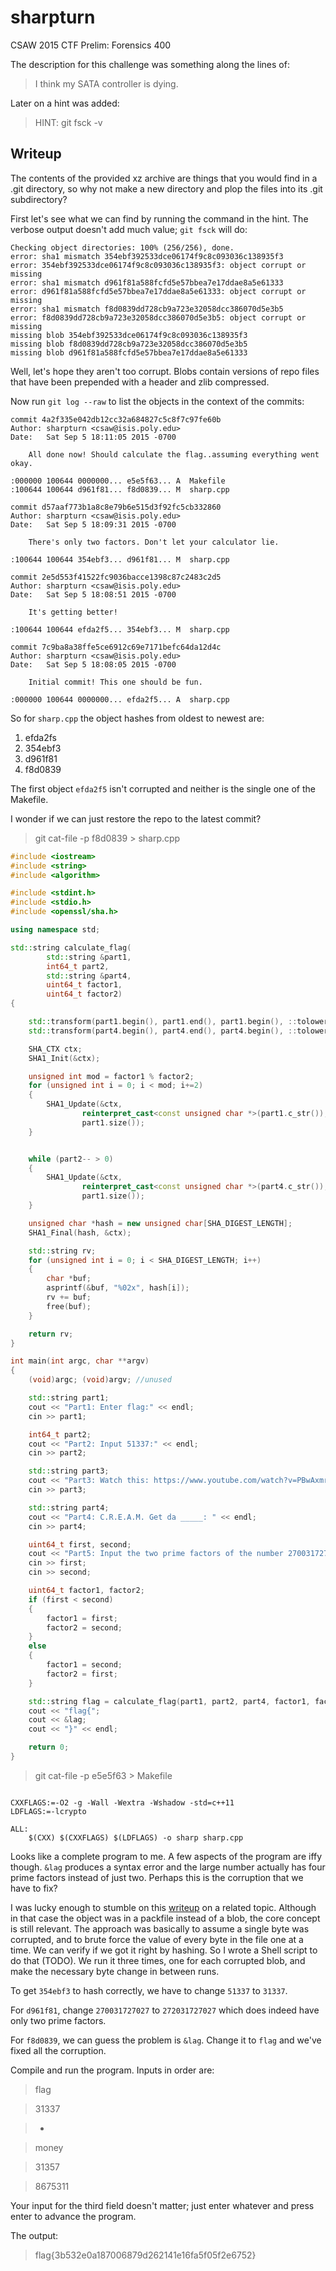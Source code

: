 # sharpturn
CSAW 2015 CTF Prelim: Forensics 400

The description for this challenge was something along the lines of:
> I think my SATA controller is dying.

Later on a hint was added:
> HINT: git fsck -v



## Writeup

The contents of the provided xz archive are things that you would find in a .git directory, so why not make a new directory and plop the files into its .git subdirectory? 

First let's see what we can find by running the command in the hint. The verbose output doesn't add much value; `git fsck` will do:

```
Checking object directories: 100% (256/256), done.
error: sha1 mismatch 354ebf392533dce06174f9c8c093036c138935f3
error: 354ebf392533dce06174f9c8c093036c138935f3: object corrupt or missing
error: sha1 mismatch d961f81a588fcfd5e57bbea7e17ddae8a5e61333
error: d961f81a588fcfd5e57bbea7e17ddae8a5e61333: object corrupt or missing
error: sha1 mismatch f8d0839dd728cb9a723e32058dcc386070d5e3b5
error: f8d0839dd728cb9a723e32058dcc386070d5e3b5: object corrupt or missing
missing blob 354ebf392533dce06174f9c8c093036c138935f3
missing blob f8d0839dd728cb9a723e32058dcc386070d5e3b5
missing blob d961f81a588fcfd5e57bbea7e17ddae8a5e61333
```

Well, let's hope they aren't too corrupt. Blobs contain versions of repo files that have been prepended with a header and zlib compressed.

Now run `git log --raw` to list the objects in the context of the commits:

```
commit 4a2f335e042db12cc32a684827c5c8f7c97fe60b
Author: sharpturn <csaw@isis.poly.edu>
Date:   Sat Sep 5 18:11:05 2015 -0700

    All done now! Should calculate the flag..assuming everything went okay.

:000000 100644 0000000... e5e5f63... A  Makefile
:100644 100644 d961f81... f8d0839... M  sharp.cpp

commit d57aaf773b1a8c8e79b6e515d3f92fc5cb332860
Author: sharpturn <csaw@isis.poly.edu>
Date:   Sat Sep 5 18:09:31 2015 -0700

    There's only two factors. Don't let your calculator lie.

:100644 100644 354ebf3... d961f81... M  sharp.cpp

commit 2e5d553f41522fc9036bacce1398c87c2483c2d5
Author: sharpturn <csaw@isis.poly.edu>
Date:   Sat Sep 5 18:08:51 2015 -0700

    It's getting better!

:100644 100644 efda2f5... 354ebf3... M  sharp.cpp

commit 7c9ba8a38ffe5ce6912c69e7171befc64da12d4c
Author: sharpturn <csaw@isis.poly.edu>
Date:   Sat Sep 5 18:08:05 2015 -0700

    Initial commit! This one should be fun.

:000000 100644 0000000... efda2f5... A  sharp.cpp
```

So for `sharp.cpp` the object hashes from oldest to newest are:
 1. efda2fs
 2. 354ebf3
 3. d961f81
 4. f8d0839

The first object `efda2f5` isn't corrupted and neither is the single one of the Makefile.

I wonder if we can just restore the repo to the latest commit?

> git cat-file -p f8d0839 > sharp.cpp

```c++
#include <iostream>
#include <string>
#include <algorithm>

#include <stdint.h>
#include <stdio.h>
#include <openssl/sha.h>

using namespace std;

std::string calculate_flag(
		std::string &part1, 
		int64_t part2, 
		std::string &part4,
		uint64_t factor1,
		uint64_t factor2)
{

	std::transform(part1.begin(), part1.end(), part1.begin(), ::tolower);
	std::transform(part4.begin(), part4.end(), part4.begin(), ::tolower);

	SHA_CTX ctx;
	SHA1_Init(&ctx);

	unsigned int mod = factor1 % factor2;
	for (unsigned int i = 0; i < mod; i+=2)
	{
		SHA1_Update(&ctx,
				reinterpret_cast<const unsigned char *>(part1.c_str()),
				part1.size());
	}


	while (part2-- > 0)
	{
		SHA1_Update(&ctx,
				reinterpret_cast<const unsigned char *>(part4.c_str()),
				part1.size());
	}

	unsigned char *hash = new unsigned char[SHA_DIGEST_LENGTH];
	SHA1_Final(hash, &ctx);

	std::string rv;
	for (unsigned int i = 0; i < SHA_DIGEST_LENGTH; i++)
	{
		char *buf;
		asprintf(&buf, "%02x", hash[i]);
		rv += buf;
		free(buf);
	}

	return rv;
}

int main(int argc, char **argv)
{
	(void)argc; (void)argv; //unused

	std::string part1;
	cout << "Part1: Enter flag:" << endl;
	cin >> part1;

	int64_t part2;
	cout << "Part2: Input 51337:" << endl;
	cin >> part2;

	std::string part3;
	cout << "Part3: Watch this: https://www.youtube.com/watch?v=PBwAxmrE194" << endl;
	cin >> part3;

	std::string part4;
	cout << "Part4: C.R.E.A.M. Get da _____: " << endl;
	cin >> part4;

	uint64_t first, second;
	cout << "Part5: Input the two prime factors of the number 270031727027." << endl;
	cin >> first;
	cin >> second;

	uint64_t factor1, factor2;
	if (first < second)
	{
		factor1 = first;
		factor2 = second;
	}
	else
	{
		factor1 = second;
		factor2 = first;
	}

	std::string flag = calculate_flag(part1, part2, part4, factor1, factor2);
	cout << "flag{";
	cout << &lag;
	cout << "}" << endl;

	return 0;
}
```

> git cat-file -p e5e5f63 > Makefile

```

CXXFLAGS:=-O2 -g -Wall -Wextra -Wshadow -std=c++11
LDFLAGS:=-lcrypto

ALL:
	$(CXX) $(CXXFLAGS) $(LDFLAGS) -o sharp sharp.cpp
```

Looks like a complete program to me. A few aspects of the program are iffy though. `&lag` produces a syntax error and the large number actually has four prime factors instead of just two. Perhaps this is the corruption that we have to fix?

I was lucky enough to stumble on this [writeup](http://web.mit.edu/jhawk/mnt/spo/git/git-doc/howto/recover-corrupted-object-harder.html) on a related topic. Although in that case the object was in a packfile instead of a blob, the core concept is still relevant. The approach was basically to assume a single byte was corrupted, and to brute force the value of every byte in the file one at a time. We can verify if we got it right by hashing. So I wrote a Shell script to do that (TODO). We run it three times, one for each corrupted blob, and make the necessary byte change in between runs.

To get `354ebf3` to hash correctly, we have to change `51337` to `31337`.

For `d961f81`, change `270031727027` to `272031727027` which does indeed have only two prime factors.

For `f8d0839`, we can guess the problem is `&lag`. Change it to `flag` and we've fixed all the corruption.

Compile and run the program. Inputs in order are:

> flag
  
> 31337

> *

> money

> 31357

> 8675311

Your input for the third field doesn't matter; just enter whatever and press enter to advance the program.

The output:
> flag{3b532e0a187006879d262141e16fa5f05f2e6752}
